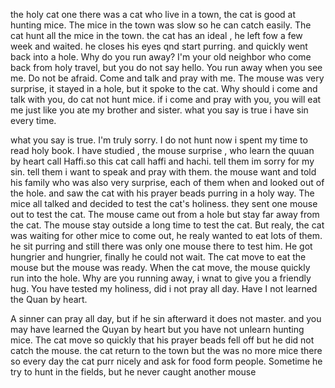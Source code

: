 the holy cat
one there was a cat who live in a town, the cat is good at hunting mice. The mice in the town was slow so he can catch easily. The cat hunt all the mice in the town.
the cat has an ideal , he left fow a few week and waited. he closes his eyes qnd start purring. and quickly went back into a hole. 
Why do you run away? I'm your old neighbor who come back from holy travel, but you do not say hello.
You run away when you see me. Do not be afraid. Come and talk and pray with me.
The mouse was very surprise, it stayed in a hole, but it spoke to the cat.
Why should i come and talk with you, do cat not hunt mice. if i come and pray with you, you will eat me just like you ate my brother and sister.
what you say is true i have sin every time. 

what you say is true. I'm truly sorry. I do not hunt now i spent my time to read holy book.
I have studied , the mouse surprise , who learn the quuan by heart call Haffi.so this cat call haffi and hachi.
tell them im sorry for my sin. tell them i want to speak and pray with them.
the mouse want and told his family who was also very surprise, each of them when and looked out of the hole.
and saw the cat with his prayer beads purring in a holy way. The mice all talked and decided to test the cat's holiness.
they sent one mouse out to test the cat. The mouse came out from a hole but stay far away from the cat. The mouse stay outside a long time to test the cat.
But realy, the cat was waiting for other mice to come out, he realy wanted to eat lots of them. he sit purring and still there was only one mouse there to test him.
He got hungrier and hungrier, finally he could not wait. The cat move to eat the mouse but the mouse was ready.
When the cat move, the mouse quickly run into the hole. Why are you running away, i wnat to give you a friendly hug. You have tested my holiness, did i not pray all day.
Have I not learned the Quan by heart.

A sinner can pray all day, but if he sin afterward it does not master.
and you may have learned the Quyan by heart but you have not unlearn hunting mice.
The cat move so quickly that his prayer beads fell off but he did not catch the mouse.
the cat return to the town but the was no more mice there so every day the cat purr nicely and ask for food form people.
Sometime he try to hunt in the fields, but he never caught another mouse


